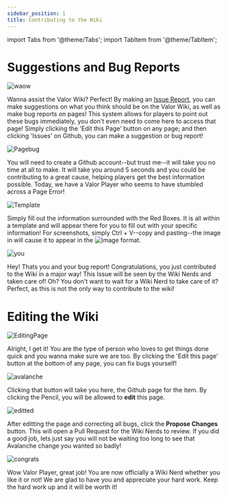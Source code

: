 ```yaml
---
sidebar_position: 1
title: Contributing to the Wiki
---
```


import Tabs from '@theme/Tabs';
import TabItem from '@theme/TabItem';

<Tabs>
  <TabItem value="Suggestions and Bug Reports" label="Suggestions and Bug Reports" default>

# Suggestions and Bug Reports

![waow](https://user-images.githubusercontent.com/106563707/193391705-217ad3e8-4181-45a7-aea2-da6c75735643.png)

Wanna assist the Valor Wiki? Perfect! By making an [Issue Report](https://github.com/Valor-Inc/Wiki/issues), you can make suggestions on what you think should be on the Valor Wiki, as well as make bug reports on pages! This system allows for players to point out these bugs immediately, you don't even need to come here to access that page! Simply clicking the 'Edit this Page' button on any page; and then clicking 'Issues' on Github, you can make a suggestion or bug report!

![Pagebug](https://user-images.githubusercontent.com/106563707/193392288-b6a99cd9-4307-4c2f-8ba3-81d103f715c1.png)

You will need to create a Github account--but trust me--it will take you no time at all to make. It will take you around 5 seconds and you could be contributing to a great cause, helping players get the best information possible. Today, we have a Valor Player who seems to have stumbled across a Page Error!

![Template](https://user-images.githubusercontent.com/106563707/193392473-69c87a71-e23d-4ff3-a7dc-d8218d6cb0d2.png)

Simply fill out the information surrounded with the Red Boxes. It is all within a template and will appear there for you to fill out with your specific information! For screenshots, simply Ctrl + V--copy and pasting--the image in will cause it to appear in the ![image](link) format.

![you](https://user-images.githubusercontent.com/106563707/193392624-d55753e8-4799-4bd7-8e85-00237f924fb7.png)

Hey! Thats you and your bug report! Congratulations, you just contributed to the Wiki in a major way! This Issue will be seen by the Wiki Nerds and taken care of! Oh? You don't want to wait for a Wiki Nerd to take care of it? Perfect, as this is not the only way to contribute to the wiki!

  </TabItem>
  <TabItem value="Editting the Wiki" label="Editting the Wiki">

# Editing the Wiki

![EditingPage](https://user-images.githubusercontent.com/106563707/193392739-004015f9-3814-4935-8412-871a4fb41d28.png)

Alright, I get it! You are the type of person who loves to get things done quick and you wanna make sure we are too. By clicking the 'Edit this page' button at the bottom of any page, you can fix bugs yourself!

![avalanche](https://user-images.githubusercontent.com/106563707/193392878-cccff701-0ae2-4afa-a18c-8d91790b331a.png)

Clicking that button will take you here, the Github page for the item. By clicking the Pencil, you will be allowed to **edit** this page.

![editted](https://user-images.githubusercontent.com/106563707/193393018-b8d8fef7-22f9-4bc7-ae0c-7a213e6cfeaf.png)

After editting the page and correcting all bugs, click the **Propose Changes** button. This will open a Pull Request for the Wiki Nerds to review. If you did a good job, lets just say you will not be waiting too long to see that Avalanche change you wanted so badly!

![congrats](https://user-images.githubusercontent.com/106563707/193393086-1f00a3ad-1b71-4ef6-bc17-0bd247a70f0a.png)

Wow Valor Player, great job! You are now officially a Wiki Nerd whether you like it or not! We are glad to have you and appreciate your hard work. Keep the hard work up and it will be worth it!

  </TabItem>
  </Tabs>
